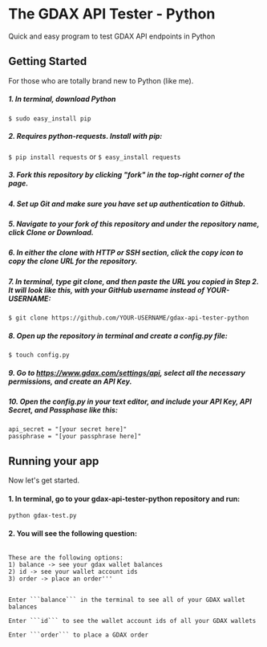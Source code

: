# The GDAX API Tester - Python
Quick and easy program to test GDAX API endpoints in Python

## Getting Started
For those who are totally brand new to Python (like me). 

##### 1. In terminal, download Python
```$ sudo easy_install pip```

##### 2. Requires python-requests. Install with pip:
```$ pip install requests``` or ```$ easy_install requests```

##### 3. Fork this repository by clicking "fork" in the top-right corner of the page.

##### 4. Set up Git and make sure you have set up authentication to Github.

##### 5. Navigate to your fork of this repository and under the repository name, click Clone or Download.

##### 6. In either the clone with HTTP or SSH section, click the copy icon to copy the clone URL for the repository. 

##### 7. In terminal, type git clone, and then paste the URL you copied in Step 2. It will look like this, with your GitHub username instead of YOUR-USERNAME:
```$ git clone https://github.com/YOUR-USERNAME/gdax-api-tester-python```

##### 8. Open up the repository in terminal and create a config.py file:
```$ touch config.py```

##### 9. Go to https://www.gdax.com/settings/api, select all the necessary permissions, and create an API Key.

##### 10. Open the config.py in your text editor, and include your API Key, API Secret, and Passphase like this:
```api_key = "[your key here]"
api_secret = "[your secret here]"
passphrase = "[your passphrase here]"
```

## Running your app
Now let's get started. 

#### 1. In terminal, go to your gdax-api-tester-python repository and run:
```python gdax-test.py```

#### 2.  You will see the following question: 
``` Hello. Welcome to GDAX API Tester in Python!

These are the following options:
1) balance -> see your gdax wallet balances
2) id -> see your wallet account ids
3) order -> place an order'''


Enter ```balance``` in the terminal to see all of your GDAX wallet balances

Enter ```id``` to see the wallet account ids of all your GDAX wallets

Enter ```order``` to place a GDAX order






